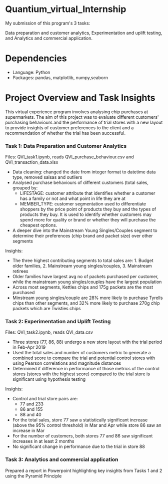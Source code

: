# Quantium_virtual_Internship
My submission of this program's 3 tasks:

Data preparation and customer analytics,
Experimentation and uplift testing, and
Analytics and commercial application.
# Dependencies
- Language: Python
- Packages: pandas, matplotlib, numpy,seaborn

# Project Overview and Task Insights
This virtual experience program involves analysing chip purchases at supermarkets. The aim of this project was to evaluate different customers' purchasing behaviours and the performance of trial stores with a new layout to provide insights of customer preferences to the client and a recommendation of whether the trial has been successful.

### Task 1: Data Preparation and Customer Analytics
Files: QVI_task1.ipynb, reads QVI_purchase_behaviour.csv and QVI_transaction_data.xlsx

- Data cleaning: changed the date from integer format to datetime data type, removed salsas and outliers
- Analysed purchase behaviours of different customers (total sales, grouped by:
   * LIFESTAGE: customer attribute that identifies whether a customer has a family or not and what point in life they are at
   * MEMBER_TYPE: customer segmentation used to differentiate shoppers by the price point of products they buy and the types of products they buy. It is used to identify whether 
 customers may spend more for quality or brand or whether they will purchase the cheapest options.
- A deeper dive into the Mainstream Young Singles/Couples segment to determine their preferences (chip brand and packet size) over other segments

Insights:

- The three highest contributing segments to total sales are: 1. Budget older families, 2. Mainstream young singles/couples, 3. Mainstream retirees
- Older families have largest avg no of packets purchased per customer, while the mainstream young singles/couples have the largest population
- Across most segments, Kettles chips and 175g packets are the most purchased
- Minstream young singles/couple are 28% more likely to purchase Tyrells chips than other segments, and 32% more likely to purchase 270g chip packets which are Twisties chips
### Task 2: Experimentation and Uplift Testing
Files: QVI_task2.ipynb, reads QVI_data.csv

- Three stores (77, 86, 88) undergo a new store layout with the trial period in Feb-Apr 2019
- Used the total sales and number of customers metric to generate a combined score to compare the trial and potential control stores with using Pearson correlations and magnitude distances
- Determined if difference in performance of those metrics of the control stores (stores with the highest score) compared to the trial store is significant using hypothesis testing

Insights:

- Control and trial store pairs are:
  * 77 and 233
  * 86 and 155
  * 88 and 40
- For the total sales, store 77 saw a statistically significant increase (above the 95% control threshold) in Mar and Apr while store 86 saw an increase in Mar
- For the number of customers, both stores 77 and 86 saw significant increases in at least 2 months
- No significant change in performance due to the trial in store 88
### Task 3: Analytics and commercial application
Prepared a report in Powerpoint highlighting key insights from Tasks 1 and 2 using the Pyramid Principle
